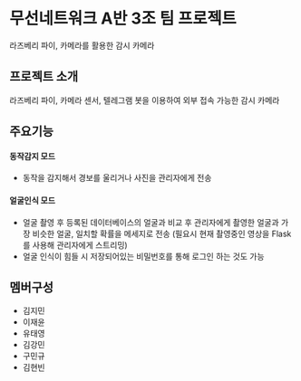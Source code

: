 # 무선네트워크 A반 3조 팀 프로젝트
라즈베리 파이, 카메라를 활용한 감시 카메라

## 프로젝트 소개
라즈베리 파이, 카메라 센서, 텔레그램 봇을 이용하여 외부 접속 가능한 감시 카메라

## 주요기능

#### 동작감지 모드
- 동작을 감지해서 경보를 울리거나 사진을 관리자에게 전송

#### 얼굴인식 모드
- 얼굴 촬영 후 등록된 데이터베이스의 얼굴과 비교 후 관리자에게 촬영한 얼굴과 가장 비슷한 얼굴, 일치할 확률을 메세지로 전송
(필요시 현재 촬영중인 영상을 Flask를 사용해 관리자에게 스트리밍)
- 얼굴 인식이 힘들 시 저장되어있는 비밀번호를 통해 로그인 하는 것도 가능

## 멤버구성
- 김지민
- 이재윤
- 유태영
- 김강민
- 구민규
- 김현빈
